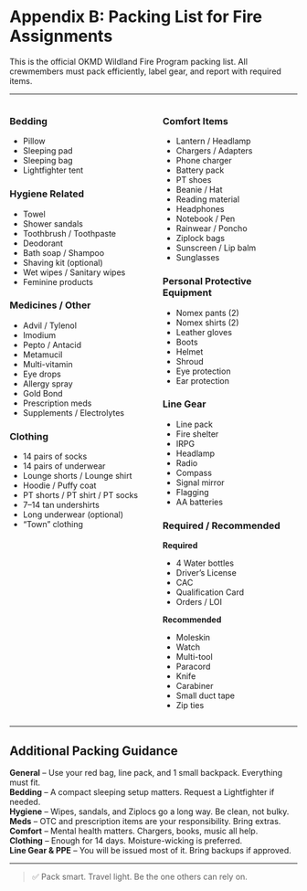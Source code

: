 # Appendix B: Packing List for Fire Assignments

This is the official OKMD Wildland Fire Program packing list. All crewmembers must pack efficiently, label gear, and report with required items.

---

<div style="display: grid; grid-template-columns: 1fr 1fr; gap: 2rem;">

<div>

<h3>Bedding</h3>
<ul>
  <li>Pillow</li>
  <li>Sleeping pad</li>
  <li>Sleeping bag</li>
  <li>Lightfighter tent</li>
</ul>

<h3>Hygiene Related</h3>
<ul>
  <li>Towel</li>
  <li>Shower sandals</li>
  <li>Toothbrush / Toothpaste</li>
  <li>Deodorant</li>
  <li>Bath soap / Shampoo</li>
  <li>Shaving kit (optional)</li>
  <li>Wet wipes / Sanitary wipes</li>
  <li>Feminine products</li>
</ul>

<h3>Medicines / Other</h3>
<ul>
  <li>Advil / Tylenol</li>
  <li>Imodium</li>
  <li>Pepto / Antacid</li>
  <li>Metamucil</li>
  <li>Multi-vitamin</li>
  <li>Eye drops</li>
  <li>Allergy spray</li>
  <li>Gold Bond</li>
  <li>Prescription meds</li>
  <li>Supplements / Electrolytes</li>
</ul>

<h3>Clothing</h3>
<ul>
  <li>14 pairs of socks</li>
  <li>14 pairs of underwear</li>
  <li>Lounge shorts / Lounge shirt</li>
  <li>Hoodie / Puffy coat</li>
  <li>PT shorts / PT shirt / PT socks</li>
  <li>7–14 tan undershirts</li>
  <li>Long underwear (optional)</li>
  <li>“Town” clothing</li>
</ul>

</div>

<div>

<h3>Comfort Items</h3>
<ul>
  <li>Lantern / Headlamp</li>
  <li>Chargers / Adapters</li>
  <li>Phone charger</li>
  <li>Battery pack</li>
  <li>PT shoes</li>
  <li>Beanie / Hat</li>
  <li>Reading material</li>
  <li>Headphones</li>
  <li>Notebook / Pen</li>
  <li>Rainwear / Poncho</li>
  <li>Ziplock bags</li>
  <li>Sunscreen / Lip balm</li>
  <li>Sunglasses</li>
</ul>

<h3>Personal Protective Equipment</h3>
<ul>
  <li>Nomex pants (2)</li>
  <li>Nomex shirts (2)</li>
  <li>Leather gloves</li>
  <li>Boots</li>
  <li>Helmet</li>
  <li>Shroud</li>
  <li>Eye protection</li>
  <li>Ear protection</li>
</ul>

<h3>Line Gear</h3>
<ul>
  <li>Line pack</li>
  <li>Fire shelter</li>
  <li>IRPG</li>
  <li>Headlamp</li>
  <li>Radio</li>
  <li>Compass</li>
  <li>Signal mirror</li>
  <li>Flagging</li>
  <li>AA batteries</li>
</ul>

<h3>Required / Recommended</h3>
<b>Required</b>
<ul>
  <li>4 Water bottles</li>
  <li>Driver’s License</li>
  <li>CAC</li>
  <li>Qualification Card</li>
  <li>Orders / LOI</li>
</ul>

<b>Recommended</b>
<ul>
  <li>Moleskin</li>
  <li>Watch</li>
  <li>Multi-tool</li>
  <li>Paracord</li>
  <li>Knife</li>
  <li>Carabiner</li>
  <li>Small duct tape</li>
  <li>Zip ties</li>
</ul>

</div>
</div>

---

## Additional Packing Guidance

**General** – Use your red bag, line pack, and 1 small backpack. Everything must fit.  
**Bedding** – A compact sleeping setup matters. Request a Lightfighter if needed.  
**Hygiene** – Wipes, sandals, and Ziplocs go a long way. Be clean, not bulky.  
**Meds** – OTC and prescription items are your responsibility. Bring extras.  
**Comfort** – Mental health matters. Chargers, books, music all help.  
**Clothing** – Enough for 14 days. Moisture-wicking is preferred.  
**Line Gear & PPE** – You will be issued most of it. Bring backups if approved.

---

> ✅ Pack smart. Travel light. Be the one others can rely on.
